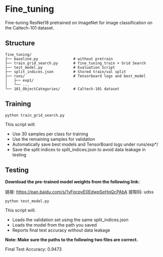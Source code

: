 # Fine_tuning
Fine-tuning ResNet18 pretrained on ImageNet for image classification on the Caltech-101 dataset.

## Structure
```
fine_tuning/
├── baseline.py                # without pretrain
├── train_grid_search.py       # fine_tuning_train + Grid Search
├── test_model.py              # Evaluation Script
├── split_indices.json         # Stored train/val split
├── runs/                      # Tensorboard logs and best_model
│   ├── exp1/
│   └── ...
└── 101_ObjectCategories/      # Caltech-101 dataset
```

## Training
```
python train_grid_search.py
```

This script will:
+ Use 30 samples per class for training
+ Use the remaining samples for validation
+ Automatically save best models and TensorBoard logs under runs/exp*/
+ Save the split indices to split_indices.json to avoid data leakage in testing


## Testing
**Download the pre-trained model weights from the following link:**

链接: https://pan.baidu.com/s/1yFqcpvE0EdwpSeHqQcPAbA 提取码: udss 

```
python test_model.py
```

This script will:
+ Loads the validation set using the same split_indices.json
+ Loads the model from the path you saved
+ Reports final test accuracy without data leakage
  
**Note: Make sure the paths to the following two files are correct.**


Final Test Accuracy: 0.9473

## 
